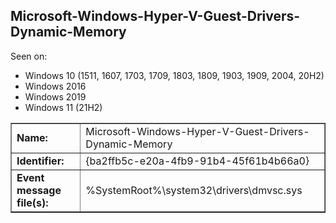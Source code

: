 ## Microsoft-Windows-Hyper-V-Guest-Drivers-Dynamic-Memory

Seen on:
* Windows 10 (1511, 1607, 1703, 1709, 1803, 1809, 1903, 1909, 2004, 20H2)
* Windows 2016
* Windows 2019
* Windows 11 (21H2)

<table border="1" class="docutils">
  <tbody>
    <tr>
      <td><b>Name:</b></td>
      <td>Microsoft-Windows-Hyper-V-Guest-Drivers-Dynamic-Memory</td>
    </tr>
    <tr>
      <td><b>Identifier:</b></td>
      <td>{ba2ffb5c-e20a-4fb9-91b4-45f61b4b66a0}</td>
    </tr>
    <tr>
      <td><b>Event message file(s):</b></td>
      <td>%SystemRoot%\system32\drivers\dmvsc.sys</td>
    </tr>
  </tbody>
</table>

&nbsp;

